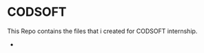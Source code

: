# CODSOFT
This Repo contains the files that i created for CODSOFT internship.<br>
<ul>
<li><a href=""></a></li>
</ul>
